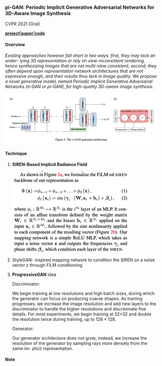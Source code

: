 ### pi-GAN: Periodic Implicit Generative Adversarial Networks for 3D-Aware Image Synthesis

CVPR 2021 (Oral)

[**project**](https://marcoamonteiro.github.io/pi-GAN-website/)|[**paper**](https://arxiv.org/abs/2012.00926)|[**code**](https://github.com/marcoamonteiro/pi-GAN)

#### **Overview**

*Existing approaches however fall short in two ways: first, they may lack an under- lying 3D representation or rely on view-inconsistent rendering, hence synthesizing images that are not multi-view consistent; second, they often depend upon representation network architectures that are not expressive enough, and their results thus lack in image quality. We propose a novel generative model, named Periodic Implicit Generative Adversarial Networks (*π*-GAN or pi-GAN), for high-quality 3D-aware image synthesis.* 

<img src="img/pigan1.png" style="zoom:50%;" />

#### **Technique**

1. **SIREN-Based Implicit Radiance Field**

   <img src="img/pigan2.png" style="zoom:50%;" />

2. StyleGAN- inspired mapping network to condition the SIREN on a noise vector z through FiLM conditioning.

    

3. **ProgressiveGAN** idea

   Discriminator:
   
   We begin training at low resolutions and high batch sizes, during which the generator can focus on producing coarse shapes. As training progresses, we increase the image resolution and add new layers to the discriminator to handle the higher resolutions and discriminate fine details. For most experiments, we begin training at 32×32 and double the resolution twice during training, up to 128 × 128. 
   
   Generator:
   
   Our generator architecture does not grow; instead, we increase the resolution of the generator by sampling rays more densely from the same im- plicit representation.


#### **Note**



